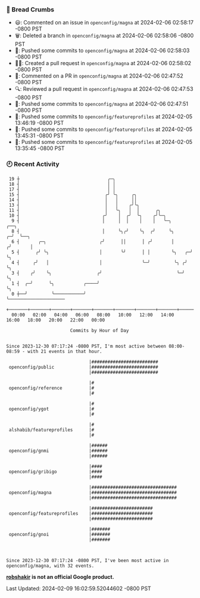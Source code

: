 ### 🍞 Bread Crumbs

 * 😃: Commented on an issue in `openconfig/magna` at 2024-02-06 02:58:17 -0800 PST
 * 🗑: Deleted a branch in `openconfig/magna` at 2024-02-06 02:58:06 -0800 PST
 * 🚢: Pushed some commits to `openconfig/magna` at 2024-02-06 02:58:03 -0800 PST
 * ✍🏼: Created a pull request in `openconfig/magna` at 2024-02-06 02:58:02 -0800 PST
 * 💬: Commented on a PR in  `openconfig/magna` at 2024-02-06 02:47:52 -0800 PST
 * 🔍: Reviewed a pull request in  `openconfig/magna` at 2024-02-06 02:47:53 -0800 PST
 * 🚢: Pushed some commits to `openconfig/magna` at 2024-02-06 02:47:51 -0800 PST
 * 🚢: Pushed some commits to `openconfig/featureprofiles` at 2024-02-05 13:46:19 -0800 PST
 * 🚢: Pushed some commits to `openconfig/featureprofiles` at 2024-02-05 13:45:31 -0800 PST
 * 🚢: Pushed some commits to `openconfig/featureprofiles` at 2024-02-05 13:35:45 -0800 PST

### 🕘 Recent Activity
```
 19 ┼                                 ╭─╮
 18 ┤                                 │ │
 17 ┤                                 │ │
 15 ┤                                ╭╯ ╰╮     ╭╮
 14 ┤                                │   │     ││
 13 ┤                                │   │    ╭╯╰╮
 11 ┤                                │   ╰╮   │  │      ╭╮
 10 ┤                               ╭╯    │  ╭╯  ╰╮    ╭╯╰─╮
  9 ┤                               │     │  │    │    │   ╰─╮          ╭──╮
  8 ┤                               │     ╰╮╭╯    ╰╮  ╭╯     ╰╮       ╭─╯  ╰──╮
  6 ┤       ╭─╮                    ╭╯      ││      │ ╭╯       │      ╭╯       │
  5 ┤      ╭╯ ╰╮                   │       ╰╯      │ │        ╰╮   ╭─╯        ╰╮
  4 ┤     ╭╯   │                   │               ╰─╯         ╰╮ ╭╯           ╰╮
  3 ┤    ╭╯    ╰╮                 ╭╯                            ╰─╯             ╰╮
  1 ┤  ╭─╯      ╰╮           ╭────╯                                              ╰╮
  0 ┼──╯         ╰───────────╯                                                    ╰─────────────────────
    +───────+───────+───────+───────+───────+───────+───────+───────+───────+───────+───────+───────+────
  00:00   02:00   04:00   06:00   08:00   10:00   12:00   14:00   16:00   18:00   20:00   22:00   00:00   

						Commits by Hour of Day


Since 2023-12-30 07:17:24 -0800 PST, I'm most active between 08:00-08:59 - with 21 events in that hour.

```



```
                               |#########################
 openconfig/public             |#########################
                               |#########################

                               |#
 openconfig/reference          |#
                               |#

                               |#
 openconfig/ygot               |#
                               |#

                               |#
 alshabib/featureprofiles      |#
                               |#

                               |######
 openconfig/gnmi               |######
                               |######

                               |####
 openconfig/gribigo            |####
                               |####

                               |################################
 openconfig/magna              |################################
                               |################################

                               |#######################
 openconfig/featureprofiles    |#######################
                               |#######################

                               |#######
 openconfig/gnoi               |#######
                               |#######



Since 2023-12-30 07:17:24 -0800 PST, I've been most active in openconfig/magna, with 32 events.

```
**[robshakir](mailto:robjs@google.com) is not an official Google product.**  


Last Updated: 2024-02-09 16:02:59.52044602 -0800 PST
